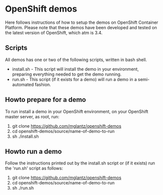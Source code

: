 # OpenShift demos
Here follows instructions of how to setup the demos on OpenShift Container Platform.
Please note that these demos have been developed and tested on the latest version of OpenShift, which atm is 3.4.

## Scripts
All demos has one or two of the following scripts, written in bash shell.
* install.sh - This script will install the demo in your environment, preparing everything needed to get the demo running.
* run.sh - This script (if it exists for a demo) will run a demo in a semi-automated fashion.

## Howto prepare for a demo
To run install a demo in your OpenShift environment, on your OpenShift master server, as root, run:
1. git clone https://github.com/mglantz/openshift-demos
2. cd openshift-demos/source/name-of-demo-to-run
3. sh ./install.sh

## Howto run a demo
Follow the instructions printed out by the install.sh script or (if it exists) run the 'run.sh' script as follows:
1. git clone https://github.com/mglantz/openshift-demos
2. cd openshift-demos/source/name-of-demo-to-run
3. sh ./run.sh

